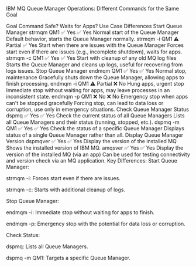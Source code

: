 IBM MQ Queue Manager Operations: Different Commands for the Same Goal

Goal	Command	Safe?	Waits for Apps?	Use Case	Differences
Start Queue Manager	strmqm QM1	✅ Yes	✅ Yes	Normal start of the Queue Manager	Default behavior, starts the Queue Manager normally.
strmqm -i QM1	⚠️ Partial	✅ Yes	Start when there are issues with the Queue Manager	Forces start even if there are issues (e.g., incomplete shutdown), waits for apps.
strmqm -c QM1	✅ Yes	✅ Yes	Start with cleanup of any old MQ log files	Starts the Queue Manager and cleans up logs, useful for recovering from logs issues.
Stop Queue Manager	endmqm QM1	✅ Yes	✅ Yes	Normal stop, maintenance	Gracefully shuts down the Queue Manager, allowing apps to finish processing.
endmqm -i QM1	⚠️ Partial	❌ No	Hung apps, urgent stop	Immediate stop without waiting for apps, may leave processes in an inconsistent state.
endmqm -p QM1	❌ No	❌ No	Emergency stop when apps can't be stopped gracefully	Forcing stop, can lead to data loss or corruption, use only in emergency situations.
Check Queue Manager Status	dspmq	✅ Yes	✅ Yes	Check the current status of all Queue Managers	Lists all Queue Managers and their status (running, stopped, etc.).
dspmq -m QM1	✅ Yes	✅ Yes	Check the status of a specific Queue Manager	Displays status of a single Queue Manager rather than all.
Display Queue Manager Version	dspmqver	✅ Yes	✅ Yes	Display the version of the installed MQ	Shows the installed version of IBM MQ.
amqsver	✅ Yes	✅ Yes	Display the version of the installed MQ (via an app)	Can be used for testing connectivity and version check via an MQ application.
Key Differences:
Start Queue Manager:

strmqm -i: Forces start even if there are issues.

strmqm -c: Starts with additional cleanup of logs.

Stop Queue Manager:

endmqm -i: Immediate stop without waiting for apps to finish.

endmqm -p: Emergency stop with the potential for data loss or corruption.

Check Status:

dspmq: Lists all Queue Managers.

dspmq -m QM1: Targets a specific Queue Manager.
